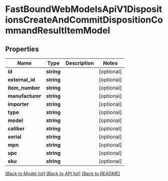 # FastBoundWebModelsApiV1DispositionsCreateAndCommitDispositionCommandResultItemModel

## Properties
Name | Type | Description | Notes
------------ | ------------- | ------------- | -------------
**id** | **string** |  | [optional] 
**external_id** | **string** |  | [optional] 
**item_number** | **string** |  | [optional] 
**manufacturer** | **string** |  | [optional] 
**importer** | **string** |  | [optional] 
**type** | **string** |  | [optional] 
**model** | **string** |  | [optional] 
**caliber** | **string** |  | [optional] 
**serial** | **string** |  | [optional] 
**mpn** | **string** |  | [optional] 
**upc** | **string** |  | [optional] 
**sku** | **string** |  | [optional] 

[[Back to Model list]](../../README.md#documentation-for-models) [[Back to API list]](../../README.md#documentation-for-api-endpoints) [[Back to README]](../../README.md)

